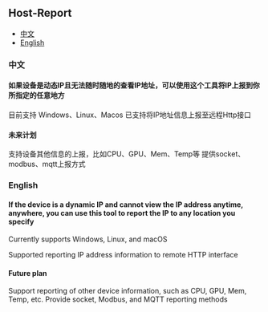 ## Host-Report

- [中文](#中文)
- [English](#English)


### 中文  

#### 如果设备是动态IP且无法随时随地的查看IP地址，可以使用这个工具将IP上报到你所指定的任意地方

目前支持 Windows、Linux、Macos
已支持将IP地址信息上报至远程Http接口

#### 未来计划

支持设备其他信息的上报，比如CPU、GPU、Mem、Temp等
提供socket、modbus、mqtt上报方式


### English  

#### If the device is a dynamic IP and cannot view the IP address anytime, anywhere, you can use this tool to report the IP to any location you specify
Currently supports Windows, Linux, and macOS

Supported reporting IP address information to remote HTTP interface

#### Future plan

Support reporting of other device information, such as CPU, GPU, Mem, Temp, etc.
Provide socket, Modbus, and MQTT reporting methods
